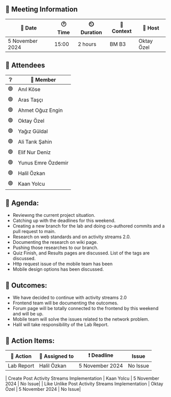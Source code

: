 ## 📢 Meeting Information

| 📅 Date | 🕐 Time | ⏲️ Duration | 📍 Context | 👤 Host |
|---|---|---|---|---|
|5 November 2024 | 15:00 | 2 hours | BM B3 | Oktay Özel |

## 👤 Attendees
| ❔ | 👤 Member             |
|---|----------------------|
| 🟢 | Anıl Köse            |
| 🟢 | Aras Taşçı           |
| 🟢 | Ahmet Oğuz Engin     |
| 🟢 | Oktay Özel           |
| 🟢 | Yağız Güldal         |
| 🟢 | Ali Tarık Şahin      |
| 🟢 | Elif Nur Deniz       |
| 🟢 | Yunus Emre Özdemir   |
| 🟢  | Halil Özkan          |
| 🟢 | Kaan Yolcu           |

## 📅 Agenda:
* Reviewıng the current project situation.
* Catching up with the deadlines for this weekend.
* Creating a new branch for the lab and doing co-authored commits and a pull request to main.
* Research on web standards and on activity streams 2.0.
* Documenting the research on wiki page.
* Pushing those researches to our branch.
* Quiz Finish, and Results pages are discussed. List of the tags are discussed.
* Http request issue of the mobile team has been 
* Mobile design options has been discussed.

## 📌 Outcomes:
* We have decided to continue with activity streams 2.0
* Frontend team will be documenting the outcomes.
* Forum page will be totally connected to the frontend by this weekend and will be up.
* Mobile team will solve the issues related to the network problem.
* Halil will take responsibility of the Lab Report.

## 🚀 Action Items:
| 🚀 Action             | 👤 Assigned to              | ❗️ Deadline              | Issue              |
|--------------------|------------------------|------------------------|------------------------|
| Lab Report | Halil Özkan      | 5 November 2024 | No Issue|

| Create Post Activity Streams Implementation | Kaan Yolcu     | 5 November 2024 | No Issue|
| Like Unlike Post Activity Streams Implementation | Oktay Özel      | 5 November 2024 | No Issue|
